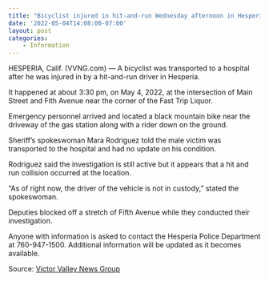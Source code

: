 ```yaml
---
title: "Bicyclist injured in hit-and-run Wednesday afternoon in Hesperia"
date: '2022-05-04T14:08:00-07:00'
layout: post
categories:
    - Information
---
```


HESPERIA, Calif. (VVNG.com) — A bicyclist was transported to a hospital after he was injured in by a hit-and-run driver in Hesperia.

It happened at about 3:30 pm, on May 4, 2022, at the intersection of Main Street and Fith Avenue near the corner of the Fast Trip Liquor.

Emergency personnel arrived and located a black mountain bike near the driveway of the gas station along with a rider down on the ground.

Sheriff’s spokeswoman Mara Rodriguez told the male victim was transported to the hospital and had no update on his condition.

Rodriguez said the investigation is still active but it appears that a hit and run collision occurred at the location.

“As of right now, the driver of the vehicle is not in custody,” stated the spokeswoman.

Deputies blocked off a stretch of Fifth Avenue while they conducted their investigation.

Anyone with information is asked to contact the Hesperia Police Department at 760-947-1500. Additional information will be updated as it becomes available.

Source: [Victor Valley News Group](https://www.vvng.com/bicyclist-injured-in-hit-and-run-wednesday-afternoon-in-hesperia/?utm_source=VVNG+Newsletter&utm_campaign=108d37ce67-RSS_EMAIL_CAMPAIGN&utm_medium=email&utm_term=0_f396826d4a-108d37ce67-167415565&ct=t(RSS_EMAIL_CAMPAIGN))